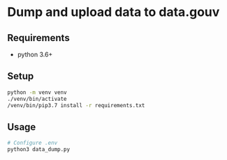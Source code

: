 # Dump and upload data to data.gouv

## Requirements

- python 3.6+

## Setup

```sh
python -m venv venv
./venv/bin/activate
/venv/bin/pip3.7 install -r requirements.txt
```

## Usage

```sh
# Configure .env
python3 data_dump.py
```
